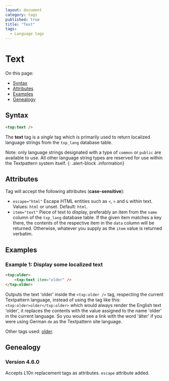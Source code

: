 ```yaml
---
layout: document
category: tags
published: true
title: "Text"
tags:
  - Language tags
---
```


# Text

On this page:

* [Syntax](#user-content-syntax)
* [Attributes](#user-content-attributes)
* [Examples](#user-content-examples)
* [Genealogy](#user-content-genealogy)

## Syntax

~~~ html
<txp:text />
~~~

The **text** tag is a *single* tag which is primarily used to return localized language strings from the `txp_lang` database table.

Note: only language strings designated with a type of `common` or `public` are available to use. All other language string types are reserved for use within the Textpattern system itself.
{: .alert-block .information}

## Attributes

Tag will accept the following attributes (**case-sensitive**):

* `escape="html"`
Escape HTML entities such as `<`, `>` and `&` within text.
Values: `html` or unset.
Default: `html`.
* `item="text"`
Piece of text to display, preferably an item from the `name` column of the `txp_lang` database table. If the given item matches a key there, the contents of the respective item in the `data` column will be returned. Otherwise, whatever you supply as the `item` value is returned verbatim.

## Examples

### Example 1: Display some localized text

~~~ html
<txp:older>
    <txp:text item="older" />
</txp:older>
~~~

Outputs the text 'older' inside the `<txp:older />` tag, respecting the current Textpattern language, instead of using the tag like this: `<txp:older>older</txp:older>` which would always render the English text 'older', it replaces the contents with the value assigned to the name 'older' in the current language. So you would see a link with the word 'älter' if you were using German `de` as the Textpattern site language.

Other tags used: [older](older).

## Genealogy

### Version 4.6.0

Accepts L10n replacement tags as attributes.
`escape` attribute added.
